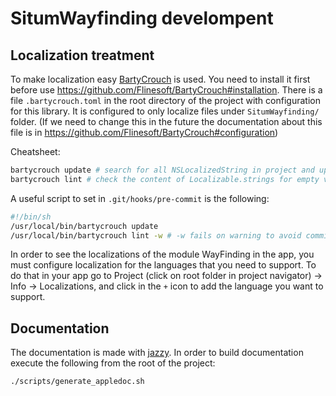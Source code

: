 # SitumWayfinding develompent

## Localization treatment
To make localization easy [BartyCrouch](https://github.com/Flinesoft/BartyCrouch) is used. You need to install it first
before use https://github.com/Flinesoft/BartyCrouch#installation. There is a file `.bartycrouch.toml` in the root 
directory of the project with configuration for this library. It is configured to only localize files under 
`SitumWayfinding/` folder. (If we need to change this in the future the documentation about this file is in 
https://github.com/Flinesoft/BartyCrouch#configuration)

Cheatsheet:
```bash
bartycrouch update # search for all NSLocalizedString in project and update Localizable.strings accordingly
bartycrouch lint # check the content of Localizable.strings for empty values and duplicates
```

A useful script to set in `.git/hooks/pre-commit` is the following:
```bash
#!/bin/sh
/usr/local/bin/bartycrouch update
/usr/local/bin/bartycrouch lint -w # -w fails on warning to avoid commit 
```

In order to see the localizations of the module WayFinding in the app, you must configure localization for the languages
that you need to support. To do that in your app go to Project (click on root folder in project navigator) 
-> Info -> Localizations, and click in the `+` icon to add the language you want to support.

## Documentation
The documentation is made with [jazzy](https://github.com/realm/jazzy). In order to build documentation execute
the following from the root of the project:
```bash
./scripts/generate_appledoc.sh
```